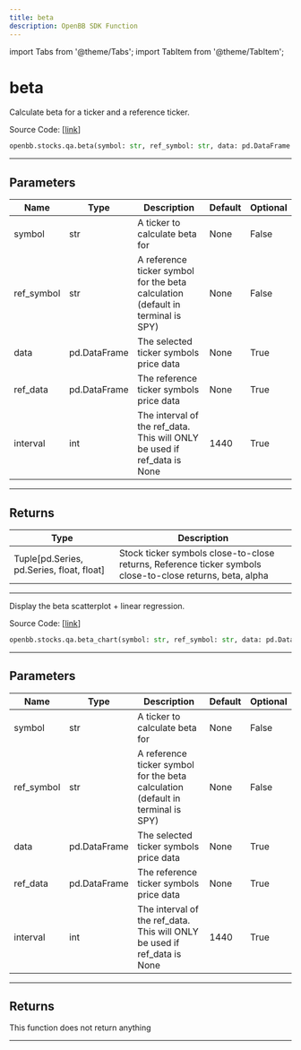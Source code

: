 ```yaml
---
title: beta
description: OpenBB SDK Function
---
```


import Tabs from '@theme/Tabs';
import TabItem from '@theme/TabItem';

# beta

<Tabs>
<TabItem value="model" label="Model" default>

Calculate beta for a ticker and a reference ticker.

Source Code: [[link](https://github.com/OpenBB-finance/OpenBBTerminal/tree/main/openbb_terminal/stocks/quantitative_analysis/beta_model.py#L11)]

```python
openbb.stocks.qa.beta(symbol: str, ref_symbol: str, data: pd.DataFrame = None, ref_data: pd.DataFrame = None, interval: int = 1440)
```

---

## Parameters

| Name | Type | Description | Default | Optional |
| ---- | ---- | ----------- | ------- | -------- |
| symbol | str | A ticker to calculate beta for | None | False |
| ref_symbol | str | A reference ticker symbol for the beta calculation (default in terminal is SPY) | None | False |
| data | pd.DataFrame | The selected ticker symbols price data | None | True |
| ref_data | pd.DataFrame | The reference ticker symbols price data | None | True |
| interval | int | The interval of the ref_data. This will ONLY be used if ref_data is None | 1440 | True |


---

## Returns

| Type | Description |
| ---- | ----------- |
| Tuple[pd.Series, pd.Series, float, float] | Stock ticker symbols close-to-close returns, Reference ticker symbols close-to-close returns, beta, alpha |
---



</TabItem>
<TabItem value="view" label="Chart">

Display the beta scatterplot + linear regression.

Source Code: [[link](https://github.com/OpenBB-finance/OpenBBTerminal/tree/main/openbb_terminal/stocks/quantitative_analysis/beta_view.py#L18)]

```python
openbb.stocks.qa.beta_chart(symbol: str, ref_symbol: str, data: pd.DataFrame = None, ref_data: pd.DataFrame = None, interval: int = 1440, export: str = "")
```

---

## Parameters

| Name | Type | Description | Default | Optional |
| ---- | ---- | ----------- | ------- | -------- |
| symbol | str | A ticker to calculate beta for | None | False |
| ref_symbol | str | A reference ticker symbol for the beta calculation (default in terminal is SPY) | None | False |
| data | pd.DataFrame | The selected ticker symbols price data | None | True |
| ref_data | pd.DataFrame | The reference ticker symbols price data | None | True |
| interval | int | The interval of the ref_data. This will ONLY be used if ref_data is None | 1440 | True |


---

## Returns

This function does not return anything

---



</TabItem>
</Tabs>